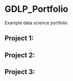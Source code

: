# GDLP_Portfolio
Example data science portfolio

## Project 1:




## Project 2:




## Project 3:


